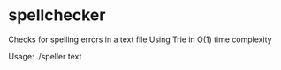 # spellchecker
Checks for spelling errors in a text file
Using Trie in O(1) time complexity

Usage: ./speller <dictionary> text